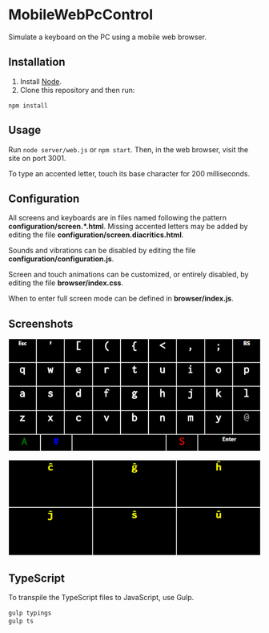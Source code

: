 # MobileWebPcControl

Simulate a keyboard on the PC using a mobile web browser.

## Installation

1. Install [Node](https://nodejs.org/).
2. Clone this repository and then run:

```
npm install
```

## Usage

Run `node server/web.js` or `npm start`.
Then, in the web browser, visit the site on port 3001.

To type an accented letter, touch its base character for 200 milliseconds.

## Configuration

All screens and keyboards are in files named following the pattern **configuration/screen.*.html**.
Missing accented letters may be added by editing the file **configuration/screen.diacritics.html**.

Sounds and vibrations can be disabled by editing the file **configuration/configuration.js**.

Screen and touch animations can be customized, or entirely disabled, by editing the file **browser/index.css**.

When to enter full screen mode can be defined in **browser/index.js**.

## Screenshots

![The first screen: the lower case alphabet](README/alphabet-lowercase.png)

![Screen for typing Esperanto letters](README/alphabet-esperanto.png)

## TypeScript

To transpile the TypeScript files to JavaScript, use Gulp.

```
gulp typings
gulp ts
```

